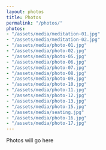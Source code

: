 ```yaml
---
layout: photos
title: Photos
permalink: "/photos/"
photos:
- "/assets/media/meditation-01.jpg"
- "/assets/media/meditation-02.jpg"
- "/assets/media/photo-01.jpg"
- "/assets/media/photo-02.jpg"
- "/assets/media/photo-05.jpg"
- "/assets/media/photo-06.jpg"
- "/assets/media/photo-07.jpg"
- "/assets/media/photo-08.jpg"
- "/assets/media/photo-09.jpg"
- "/assets/media/photo-10.jpg"
- "/assets/media/photo-11.jpg"
- "/assets/media/photo-12.jpg"
- "/assets/media/photo-13.jpg"
- "/assets/media/photo-15.jpg"
- "/assets/media/seating.jpg"
- "/assets/media/photo-16.jpg"
- "/assets/media/photo-17.jpg"
---
```

Photos will go here